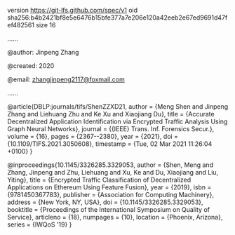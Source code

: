 version https://git-lfs.github.com/spec/v1
oid sha256:b4b2421bf8e5e6476b15bfe377a7e206e120a42eeb2e67ed9691d47fef482561
size 16

......

@author: Jinpeng Zhang

@created: 2020

@email: zhangjinpeng2117@foxmail.com

......



@article{DBLP:journals/tifs/ShenZZXD21,
  author    = {Meng Shen and
               Jinpeng Zhang and
               Liehuang Zhu and
               Ke Xu and
               Xiaojiang Du},
  title     = {Accurate Decentralized Application Identification via Encrypted Traffic
               Analysis Using Graph Neural Networks},
  journal   = {{IEEE} Trans. Inf. Forensics Secur.},
  volume    = {16},
  pages     = {2367--2380},
  year      = {2021},
  doi       = {10.1109/TIFS.2021.3050608},
  timestamp = {Tue, 02 Mar 2021 11:26:04 +0100}
}

  
@inproceedings{10.1145/3326285.3329053,
author = {Shen, Meng and Zhang, Jinpeng and Zhu, Liehuang and Xu, Ke and Du, Xiaojiang and Liu, Yiting},
title = {Encrypted Traffic Classification of Decentralized Applications on Ethereum Using Feature Fusion},
year = {2019},
isbn = {9781450367783},
publisher = {Association for Computing Machinery},
address = {New York, NY, USA},
doi = {10.1145/3326285.3329053},
booktitle = {Proceedings of the International Symposium on Quality of Service},
articleno = {18},
numpages = {10},
location = {Phoenix, Arizona},
series = {IWQoS '19}
}
